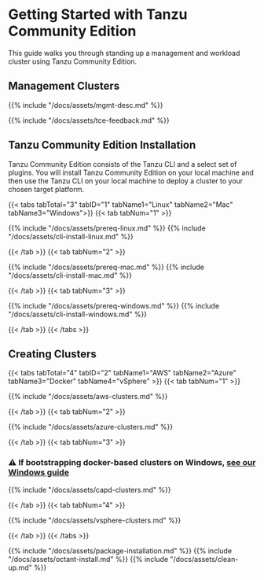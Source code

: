 # Getting Started with Tanzu Community Edition

This guide walks you through standing up a management and workload cluster using
Tanzu Community Edition.

## Management Clusters

{{% include "/docs/assets/mgmt-desc.md" %}}

{{% include "/docs/assets/tce-feedback.md" %}}

## Tanzu Community Edition Installation

Tanzu Community Edition consists of the Tanzu CLI and a select set of plugins. You will install Tanzu Community Edition on your local machine and then use the Tanzu CLI on your local machine to deploy a cluster to your chosen target platform.

{{< tabs tabTotal="3" tabID="1" tabName1="Linux" tabName2="Mac" tabName3="Windows">}}
{{< tab tabNum="1" >}}

{{% include "/docs/assets/prereq-linux.md" %}}
{{% include "/docs/assets/cli-install-linux.md" %}}

{{< /tab >}}
{{< tab tabNum="2" >}}

{{% include "/docs/assets/prereq-mac.md" %}}
{{% include "/docs/assets/cli-install-mac.md" %}}

{{< /tab >}}
{{< tab tabNum="3" >}}

{{% include "/docs/assets/prereq-windows.md" %}}
{{% include "/docs/assets/cli-install-windows.md" %}}

{{< /tab >}}
{{< /tabs >}}

## Creating Clusters

{{< tabs tabTotal="4" tabID="2" tabName1="AWS" tabName2="Azure" tabName3="Docker" tabName4="vSphere" >}}
{{< tab tabNum="1" >}}

{{% include "/docs/assets/aws-clusters.md" %}}

{{< /tab >}}
{{< tab tabNum="2" >}}

{{% include "/docs/assets/azure-clusters.md" %}}

{{< /tab >}}
{{< tab tabNum="3" >}}

### ⚠️ If bootstrapping docker-based clusters on Windows, [see our Windows guide](../ref-windows-capd)

{{% include "/docs/assets/capd-clusters.md" %}}

{{< /tab >}}
{{< tab tabNum="4" >}}

{{% include "/docs/assets/vsphere-clusters.md" %}}

{{< /tab >}}
{{< /tabs >}}

{{% include "/docs/assets/package-installation.md" %}}
{{% include "/docs/assets/octant-install.md" %}}
{{% include "/docs/assets/clean-up.md" %}}

